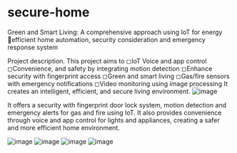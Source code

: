 # secure-home
Green and Smart Living: A comprehensive approach using IoT for energy efficient home automation, security consideration and emergency response system


Project description. This project aims to
◻IoT Voice and app control
◻Convenience, and safety by integrating motion detection
◻Enhance security with fingerprint access
◻Green and smart living
◻Gas/fire sensors with emergency notifications
◻Video monitoring using image processing
It creates an intelligent, efficient, and secure living environment.
![image](https://github.com/azizur19/secure-home/assets/117139483/c2ecadd3-5438-4cfb-9d50-5cf9de5a3d99)

It offers a security with fingerprint door lock system, motion detection and emergency alerts for gas and fire using IoT. It also provides convenience through voice and app control for lights and appliances, creating a safer and more efficient home environment.

![image](https://github.com/azizur19/secure-home/assets/117139483/d18ec9cb-e01b-4b25-828a-2e366e8652d8)
![image](https://github.com/azizur19/secure-home/assets/117139483/1f106ce0-3941-4bac-a7a5-817f7748fbc4)
![image](https://github.com/azizur19/secure-home/assets/117139483/d3211a8a-2a02-4b1b-a9c3-ea30612fb5db)
![image](https://github.com/azizur19/secure-home/assets/117139483/39007520-8a6d-49d4-a28c-7594c128e992)
